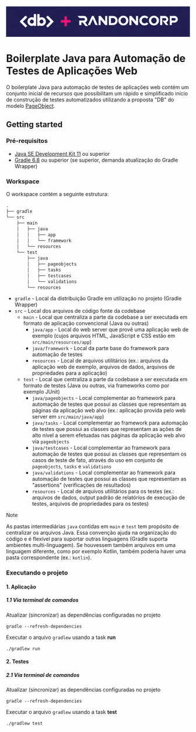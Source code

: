 ![Logo](logo.png)

# Boilerplate Java para Automação de Testes de Aplicações Web

O boilerplate Java para automação de testes de aplicações web contém um conjunto inicial de recursos que possibilitam um rápido e simplificado início de construção de testes automatizados utilizando a proposta "DB" do modelo [PageObject](https://martinfowler.com/bliki/PageObject.html).

## Getting started

### Pré-requisitos

- [Java SE Development Kit 11](https://www.oracle.com/br/java/technologies/downloads/#java11) ou superior
- [Gradle 6.8](https://docs.gradle.org/6.8/userguide/installation.html#installing_with_a_package_manager) ou superior (se superior, demanda atualização do Gradle Wrapper)

### Workspace

O workspace contém a seguinte estrutura:

```shell
.
├── gradle
└── src
    ├── main
    │   ├── java
    │   │   ├── app
    │   │   └── framework
    │   └── resources
    └── test
        ├── java
        │   ├── pageobjects
        │   ├── tasks
        │   ├── testcases
        │   └── validations
        └── resources
```

- `gradle` - Local da distribuição Gradle em utilização no projeto (Gradle Wrapper)
- `src` - Local dos arquivos de código fonte da codebase
  - `main` - Local que centraliza a parte da codebase a ser executada em formato de aplicação convencional (Java ou outras)
    - `java/app` - Local do web server que provê uma aplicação web de exemplo (cujos arquivos HTML, JavaScript e CSS estão em `src/main/resources/app`)
    - `java/framework` - Local da parte base do framework para automação de testes
    - `resources` - Local de arquivos utilitários (ex.: arquivos da aplicação web de exemplo, arquivos de dados, arquivos de propriedades para a aplicação)
  - `test` - Local que centraliza a parte da codebase a ser executada em formato de testes (Java ou outras, via frameworks como por exemplo JUnit)
    - `java/pageobjects` - Local complementar ao framework para automação de testes que possui as classes que representam as páginas da aplicação web alvo (ex.: aplicação provida pelo web server em `src/main/java/app`)
    - `java/tasks` - Local complementar ao framework para automação de testes que possui as classes que representam as ações de alto nível a serem efetuadas nas páginas da aplicação web alvo via `pageobjects`
    - `java/testcases` - Local complementar ao framework para automação de testes que possui as classes que representam os casos de teste de fato, através do uso em conjunto de `pageobjects`, `tasks` e `validations`
    - `java/validations` - Local complementar ao framework para automação de testes que possui as classes que representam as "assertions" (verificações de resultados)
    - `resources` - Local de arquivos utilitários para os testes (ex.: arquivos de dados, output padrão de relatórios de execução de testes, arquivos de propriedades para os testes)

> [!NOTE]
> As pastas intermediárias `java` contidas em `main` e `test` tem propósito de centralizar os arquivos Java. Essa convenção ajuda na organização do código e é flexível para suportar outras linguagens (Gradle suporta ambientes multi-linguagem). Se houvessem também arquivos em uma linguagem diferente, como por exemplo Kotlin, também poderia haver uma pasta correspondente (ex.: `kotlin`).

### Executando o projeto

#### 1. Aplicação

##### 1.1 Via terminal de comandos

Atualizar (sincronizar) as dependências configuradas no projeto
```shell
gradle --refresh-dependencies
```

Executar o arquivo `gradlew` usando a task **run** 
```shell
./gradlew run
```

#### 2. Testes

##### 2.1 Via terminal de comandos

Atualizar (sincronizar) as dependências configuradas no projeto
```shell
gradle --refresh-dependencies
```

Executar o arquivo `gradlew` usando a task **test** 
```shell
./gradlew test
```
